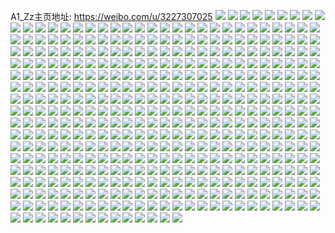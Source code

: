 A1_Zz主页地址: https://weibo.com/u/3227307025 
![](https://wx4.sinaimg.cn/mw2000/c05ccc11ly1h8we641b7kj22c0340e84.jpg) 
![](https://wx4.sinaimg.cn/mw2000/c05ccc11ly1h8we660g8ij22c0340kjm.jpg) 
![](https://wx4.sinaimg.cn/mw2000/c05ccc11ly1h8we61phldj22802yp4qs.jpg) 
![](https://wx4.sinaimg.cn/mw2000/c05ccc11ly1h8we68x5lsj22c02c04qq.jpg) 
![](https://wx4.sinaimg.cn/mw2000/c05ccc11ly1h8we6a6tj5j22c03401ky.jpg) 
![](https://wx4.sinaimg.cn/mw2000/c05ccc11ly1h8we6mgwfsj22c02c0hdt.jpg) 
![](https://wx4.sinaimg.cn/mw2000/c05ccc11ly1h8we67bl9pj22c02c0hdu.jpg) 
![](https://wx4.sinaimg.cn/mw2000/c05ccc11ly1h8we6c8om3j22c0340b2b.jpg) 
![](https://wx4.sinaimg.cn/mw2000/c05ccc11ly1h8we6ee8zqj22c0340qv8.jpg) 
![](https://wx4.sinaimg.cn/mw2000/c05ccc11ly1h8uaglw878j22c02c0e82.jpg) 
![](https://wx4.sinaimg.cn/mw2000/c05ccc11ly1h8qvhum9k0j22c03407j5.jpg) 
![](https://wx4.sinaimg.cn/mw2000/c05ccc11ly1h8qvhwukvzj22452ti4jy.jpg) 
![](https://wx4.sinaimg.cn/mw2000/c05ccc11ly1h8qvhxwklej22c0340kjl.jpg) 
![](https://wx4.sinaimg.cn/mw2000/c05ccc11ly1h8qvhyrzsrj21dq1ub4fm.jpg) 
![](https://wx4.sinaimg.cn/mw2000/c05ccc11ly1h8qvhzu6cbj22c0340kjl.jpg) 
![](https://wx4.sinaimg.cn/mw2000/c05ccc11ly1h8qvi10782j22c03407wh.jpg) 
![](https://wx4.sinaimg.cn/mw2000/c05ccc11ly1h8qvhvux1nj22c0340e82.jpg) 
![](https://wx4.sinaimg.cn/mw2000/c05ccc11ly1h8nfb9nhbmj22c02c07wi.jpg) 
![](https://wx4.sinaimg.cn/mw2000/c05ccc11ly1h8g848x9caj22c03407wi.jpg) 
![](https://wx4.sinaimg.cn/mw2000/c05ccc11ly1h84ypgzqwoj22c0340kjl.jpg) 
![](https://wx4.sinaimg.cn/mw2000/c05ccc11ly1h84ypblil5j22c0340npd.jpg) 
![](https://wx4.sinaimg.cn/mw2000/c05ccc11ly1h84ypchn3vj22c0340x6p.jpg) 
![](https://wx4.sinaimg.cn/mw2000/c05ccc11ly1h84ypexk6mj22c02c04qq.jpg) 
![](https://wx4.sinaimg.cn/mw2000/c05ccc11ly1h84ypg13s8j22c03407wi.jpg) 
![](https://wx4.sinaimg.cn/mw2000/c05ccc11ly1h84ypdsgw4j22c0340u0y.jpg) 
![](https://wx4.sinaimg.cn/mw2000/c05ccc11ly1h84ypjp7iwj22c03404qq.jpg) 
![](https://wx4.sinaimg.cn/mw2000/c05ccc11ly1h84ypkuzydj22c03401ky.jpg) 
![](https://wx4.sinaimg.cn/mw2000/c05ccc11ly1h84ypihbk3j22c0340e83.jpg) 
![](https://wx4.sinaimg.cn/mw2000/c05ccc11ly1h7ww1uyx61j22bz2bzqv6.jpg) 
![](https://wx4.sinaimg.cn/mw2000/c05ccc11ly1h7ww1s1530j22bz2bzhdu.jpg) 
![](https://wx4.sinaimg.cn/mw2000/c05ccc11ly1h7ww1xz3c9j22bs2bskjm.jpg) 
![](https://wx4.sinaimg.cn/mw2000/c05ccc11ly1h7ww1ht2nfj22c03404qr.jpg) 
![](https://wx4.sinaimg.cn/mw2000/c05ccc11ly1h7ww1nw6z5j22bz2bznpe.jpg) 
![](https://wx4.sinaimg.cn/mw2000/c05ccc11ly1h7ww1dpirsj22c0340x6r.jpg) 
![](https://wx4.sinaimg.cn/mw2000/c05ccc11ly1h7wqkhkfr5j22yd2ydkjl.jpg) 
![](https://wx4.sinaimg.cn/mw2000/c05ccc11ly1h7wquencrmj22te2teu0y.jpg) 
![](https://wx4.sinaimg.cn/mw2000/c05ccc11ly1h7tgqqcmo3j227z2nohdv.jpg) 
![](https://wx4.sinaimg.cn/mw2000/c05ccc11ly1h7tgqquuzej20zj16b7um.jpg) 
![](https://wx4.sinaimg.cn/mw2000/c05ccc11ly1h7tgqsgq8lj227y2nknpf.jpg) 
![](https://wx4.sinaimg.cn/mw2000/c05ccc11ly1h7tgqt8esjj20zk135wyz.jpg) 
![](https://wx4.sinaimg.cn/mw2000/c05ccc11ly1h7tgqvn7xzj2280280hdv.jpg) 
![](https://wx4.sinaimg.cn/mw2000/c05ccc11ly1h7tgqwrrmij20y316p173.jpg) 
![](https://wx4.sinaimg.cn/mw2000/c05ccc11ly1h7tgqo2vmnj227z27zu0y.jpg) 
![](https://wx4.sinaimg.cn/mw2000/c05ccc11ly1h7tgqx0mo3j20yv16rqik.jpg) 
![](https://wx4.sinaimg.cn/mw2000/c05ccc11ly1h7tgqy9p3wj227z27zx6q.jpg) 
![](https://wx4.sinaimg.cn/mw2000/c05ccc11ly1h7mb24lu7uj22c02c0npe.jpg) 
![](https://wx4.sinaimg.cn/mw2000/c05ccc11ly1h7j0fue4t8j22c02c0kjm.jpg) 
![](https://wx4.sinaimg.cn/mw2000/c05ccc11ly1h7hkxnaqzfj227z27zu0y.jpg) 
![](https://wx4.sinaimg.cn/mw2000/c05ccc11ly1h7hkxpt1fej227t27t7wh.jpg) 
![](https://wx4.sinaimg.cn/mw2000/c05ccc11ly1h7hkxp1wp1j227z27zqv6.jpg) 
![](https://wx4.sinaimg.cn/mw2000/c05ccc11ly1h7hkxsi0btj227z27ze82.jpg) 
![](https://wx4.sinaimg.cn/mw2000/c05ccc11ly1h7hkxtokm2j221q21qx6p.jpg) 
![](https://wx4.sinaimg.cn/mw2000/c05ccc11ly1h7hkxvq2l7j22802xxe83.jpg) 
![](https://wx4.sinaimg.cn/mw2000/c05ccc11ly1h7hkxl7hscj22802yo4qs.jpg) 
![](https://wx4.sinaimg.cn/mw2000/c05ccc11ly1h7hkxzgs4nj22c02c0hdu.jpg) 
![](https://wx4.sinaimg.cn/mw2000/c05ccc11ly1h7hkxxylx8j2280280qv6.jpg) 
![](https://wx4.sinaimg.cn/mw2000/c05ccc11ly1h787mr62rvj22c02c0npd.jpg) 
![](https://wx4.sinaimg.cn/mw2000/c05ccc11ly1h75169bq66j22c0340kjm.jpg) 
![](https://wx4.sinaimg.cn/mw2000/c05ccc11ly1h7516379evj21yr1yrakp.jpg) 
![](https://wx4.sinaimg.cn/mw2000/c05ccc11ly1h7516b8smhj227z27zhdu.jpg) 
![](https://wx4.sinaimg.cn/mw2000/c05ccc11ly1h75166twi3j227z27ztmu.jpg) 
![](https://wx4.sinaimg.cn/mw2000/c05ccc11ly1h75168352dj21zp1zpu0x.jpg) 
![](https://wx4.sinaimg.cn/mw2000/c05ccc11ly1h7516cdvxcj21qi1qitec.jpg) 
![](https://wx4.sinaimg.cn/mw2000/c05ccc11ly1h73w3b4xifj22a12a1x6p.jpg) 
![](https://wx4.sinaimg.cn/mw2000/c05ccc11ly1h73w3c12akj22c02c01ky.jpg) 
![](https://wx4.sinaimg.cn/mw2000/c05ccc11ly1h73w39ucjpj22c02c0b2a.jpg) 
![](https://wx4.sinaimg.cn/mw2000/c05ccc11ly1h73w3crfkbj21z21z2e74.jpg) 
![](https://wx4.sinaimg.cn/mw2000/c05ccc11ly1h72ota0r7zj20u01sx0x9.jpg) 
![](https://wx4.sinaimg.cn/mw2000/c05ccc11ly1h718ifzgx2j22c02c0npd.jpg) 
![](https://wx4.sinaimg.cn/mw2000/c05ccc11ly1h6yyq2bwuxj22c0340tjp.jpg) 
![](https://wx4.sinaimg.cn/mw2000/c05ccc11ly1h6vvyabwajj22c02c0npd.jpg) 
![](https://wx4.sinaimg.cn/mw2000/c05ccc11ly1h6vvykbldqj22c0340qv5.jpg) 
![](https://wx4.sinaimg.cn/mw2000/c05ccc11ly1h6vvylrf0jj21zq2q8x6q.jpg) 
![](https://wx4.sinaimg.cn/mw2000/c05ccc11ly1h6vvykv02dj21qy1qyjup.jpg) 
![](https://wx4.sinaimg.cn/mw2000/c05ccc11ly1h6vvyav0rxj20zo0zo7c4.jpg) 
![](https://wx4.sinaimg.cn/mw2000/c05ccc11ly1h6vvybhxu9j20zo0zojzj.jpg) 
![](https://wx4.sinaimg.cn/mw2000/c05ccc11ly1h6vvyo7udhj22c0340wtx.jpg) 
![](https://wx4.sinaimg.cn/mw2000/c05ccc11ly1h6vvy9gofgj22c02c0tzl.jpg) 
![](https://wx4.sinaimg.cn/mw2000/c05ccc11ly1h6vvyiiudwj22802yo4qs.jpg) 
![](https://wx4.sinaimg.cn/mw2000/c05ccc11ly1h6vvy8shclj22802yonib.jpg) 
![](https://wx4.sinaimg.cn/mw2000/c05ccc11ly1h6vvydvoigj21kw1kw467.jpg) 
![](https://wx4.sinaimg.cn/mw2000/c05ccc11ly1h6vvypaid6j21kw1kwnpd.jpg) 
![](https://wx4.sinaimg.cn/mw2000/c05ccc11ly1h6vvycdjlrj22c02c0b2a.jpg) 
![](https://wx4.sinaimg.cn/mw2000/c05ccc11ly1h6vvyjg23fj22c02c01ky.jpg) 
![](https://wx4.sinaimg.cn/mw2000/c05ccc11ly1h6vvymsu8wj22c0340hdt.jpg) 
![](https://wx4.sinaimg.cn/mw2000/c05ccc11ly1h6vvyfghq8j22c0340u10.jpg) 
![](https://wx4.sinaimg.cn/mw2000/c05ccc11ly1h6vvyn8loaj22c0340tyd.jpg) 
![](https://wx4.sinaimg.cn/mw2000/c05ccc11ly1h6vvynm71hj22c02c04lb.jpg) 
![](https://wx4.sinaimg.cn/mw2000/c05ccc11ly1h6q5rhkw7oj22c02c0e81.jpg) 
![](https://wx4.sinaimg.cn/mw2000/c05ccc11ly1h6nraddf82j22c02c0e81.jpg) 
![](https://wx4.sinaimg.cn/mw2000/c05ccc11ly1h6nradu5tpj229526y1kx.jpg) 
![](https://wx4.sinaimg.cn/mw2000/c05ccc11ly1h6nraeluwlj22c0340hdt.jpg) 
![](https://wx4.sinaimg.cn/mw2000/c05ccc11ly1h6nracuthoj22c02c0n8a.jpg) 
![](https://wx4.sinaimg.cn/mw2000/c05ccc11ly1h6nraflgrlj22c034010i.jpg) 
![](https://wx4.sinaimg.cn/mw2000/c05ccc11ly1h6nrafx24sj22c0340x11.jpg) 
![](https://wx4.sinaimg.cn/mw2000/c05ccc11ly1h6nragld6lj22c0340187.jpg) 
![](https://wx4.sinaimg.cn/mw2000/c05ccc11ly1h6nrahhjgnj22c03404qq.jpg) 
![](https://wx4.sinaimg.cn/mw2000/c05ccc11ly1h6nrajblkuj22c0340b2b.jpg) 
![](https://wx4.sinaimg.cn/mw2000/c05ccc11ly1h6lh5l8vmqj22c03407wh.jpg) 
![](https://wx4.sinaimg.cn/mw2000/c05ccc11ly1h6lh5q92grj22c03401l2.jpg) 
![](https://wx4.sinaimg.cn/mw2000/c05ccc11ly1h6lh5t3pfqj22c0340npd.jpg) 
![](https://wx4.sinaimg.cn/mw2000/c05ccc11ly1h6lh5ni842j22c0340u11.jpg) 
![](https://wx4.sinaimg.cn/mw2000/c05ccc11ly1h6lh5u461tj22bz2bz1ky.jpg) 
![](https://wx4.sinaimg.cn/mw2000/c05ccc11ly1h6j5lnvcwej22c02c04pe.jpg) 
![](https://wx4.sinaimg.cn/mw2000/c05ccc11ly1h6fbwnxe5fj23402c0kjm.jpg) 
![](https://wx4.sinaimg.cn/mw2000/c05ccc11ly1h6atzmiu3vj22c0340b2a.jpg) 
![](https://wx4.sinaimg.cn/mw2000/c05ccc11ly1h6atzqfiptj22c0340e81.jpg) 
![](https://wx4.sinaimg.cn/mw2000/c05ccc11ly1h6atzsa8h4j22c0340qv5.jpg) 
![](https://wx4.sinaimg.cn/mw2000/c05ccc11ly1h6atzo3tm2j22c0340b2a.jpg) 
![](https://wx4.sinaimg.cn/mw2000/c05ccc11ly1h6atzrfs6dj228r28rkjl.jpg) 
![](https://wx4.sinaimg.cn/mw2000/c05ccc11ly1h6atzpeyn3j22c0340b2a.jpg) 
![](https://wx4.sinaimg.cn/mw2000/c05ccc11ly1h68igk7oddj22c03401kz.jpg) 
![](https://wx4.sinaimg.cn/mw2000/c05ccc11ly1h68igj9andj22802yrkjn.jpg) 
![](https://wx4.sinaimg.cn/mw2000/c05ccc11ly1h68igmgqdrj21r02c0qv5.jpg) 
![](https://wx4.sinaimg.cn/mw2000/c05ccc11ly1h68ign8xv7j21g51xie81.jpg) 
![](https://wx4.sinaimg.cn/mw2000/c05ccc11ly1h68iglolx7j22c0340kjm.jpg) 
![](https://wx4.sinaimg.cn/mw2000/c05ccc11ly1h68iggyr3hj22802ypqv7.jpg) 
![](https://wx4.sinaimg.cn/mw2000/c05ccc11ly1h68igp22skj227z27ztqh.jpg) 
![](https://wx4.sinaimg.cn/mw2000/c05ccc11ly1h68igr44kfj227z280dv6.jpg) 
![](https://wx4.sinaimg.cn/mw2000/c05ccc11ly1h68igeaq7rj22bz2bzx6p.jpg) 
![](https://wx4.sinaimg.cn/mw2000/c05ccc11ly1h68igscms6j22bz2bzu0y.jpg) 
![](https://wx4.sinaimg.cn/mw2000/c05ccc11ly1h68igvpzcuj22bz2bz7wi.jpg) 
![](https://wx4.sinaimg.cn/mw2000/c05ccc11ly1h68igrmfzcj22bz2c4e5l.jpg) 
![](https://wx4.sinaimg.cn/mw2000/c05ccc11ly1h68iguey3hj227z280gyi.jpg) 
![](https://wx4.sinaimg.cn/mw2000/c05ccc11ly1h68iguz25bj20ug0ugtgv.jpg) 
![](https://wx4.sinaimg.cn/mw2000/c05ccc11ly1h61v36up75j21a60raqab.jpg) 
![](https://wx4.sinaimg.cn/mw2000/c05ccc11ly1h5shkw34iij22c03404qr.jpg) 
![](https://wx4.sinaimg.cn/mw2000/c05ccc11ly1h5shkodmlkj21rh2cnhdt.jpg) 
![](https://wx4.sinaimg.cn/mw2000/c05ccc11ly1h5shkpheyqj22ad31t4qr.jpg) 
![](https://wx4.sinaimg.cn/mw2000/c05ccc11ly1h5shkqlie2j20zj1h4ar6.jpg) 
![](https://wx4.sinaimg.cn/mw2000/c05ccc11ly1h5shkqwgwgj20zk1gsqm6.jpg) 
![](https://wx4.sinaimg.cn/mw2000/c05ccc11ly1h5shkqambyj20zn1h9x1a.jpg) 
![](https://wx4.sinaimg.cn/mw2000/c05ccc11ly1h5shkr9ebhj20zm1gwaxm.jpg) 
![](https://wx4.sinaimg.cn/mw2000/c05ccc11ly1h5shkrluoxj20zn1h94p9.jpg) 
![](https://wx4.sinaimg.cn/mw2000/c05ccc11ly1h5shkpzkcgj20zn1gsh5t.jpg) 
![](https://wx4.sinaimg.cn/mw2000/c05ccc11ly1h5shkrxjn5j20tk1827ox.jpg) 
![](https://wx4.sinaimg.cn/mw2000/c05ccc11ly1h5shkshieoj20zm1h21kx.jpg) 
![](https://wx4.sinaimg.cn/mw2000/c05ccc11ly1h5shkt0433j20zn1h91ke.jpg) 
![](https://wx4.sinaimg.cn/mw2000/c05ccc11ly1h5shktl261j22c0340x6p.jpg) 
![](https://wx4.sinaimg.cn/mw2000/c05ccc11ly1h5shkubsfxj22c03407wi.jpg) 
![](https://wx4.sinaimg.cn/mw2000/c05ccc11ly1h5p25or93rj20xc3pcb2a.jpg) 
![](https://wx4.sinaimg.cn/mw2000/c05ccc11ly1h5p25pl9x8j22c02c0u0x.jpg) 
![](https://wx4.sinaimg.cn/mw2000/c05ccc11ly1h5nr8ghgpsj20lo0lo446.jpg) 
![](https://wx4.sinaimg.cn/mw2000/c05ccc11ly1h5gvndsaqcj21yy1yyb29.jpg) 
![](https://wx4.sinaimg.cn/mw2000/c05ccc11ly1h5gvnepnp4j22c02c07wi.jpg) 
![](https://wx4.sinaimg.cn/mw2000/c05ccc11ly1h5gvngjfbfj21uq2gzhdt.jpg) 
![](https://wx4.sinaimg.cn/mw2000/c05ccc11ly1h5gvnd3pvij22c02c0npd.jpg) 
![](https://wx4.sinaimg.cn/mw2000/c05ccc11ly1h5gvnfwk4ej22c02c0x6p.jpg) 
![](https://wx4.sinaimg.cn/mw2000/c05ccc11ly1h5gvnh99ixj21qa1qah4u.jpg) 
![](https://wx4.sinaimg.cn/mw2000/c05ccc11ly1h5gvnc7dgpj22c02c0u0x.jpg) 
![](https://wx4.sinaimg.cn/mw2000/c05ccc11ly1h5gvni25duj22bz2bzkjl.jpg) 
![](https://wx4.sinaimg.cn/mw2000/c05ccc11ly1h5gvnimespj22512517wh.jpg) 
![](https://wx4.sinaimg.cn/mw2000/c05ccc11ly1h5erg7qwdfj22802tk4qr.jpg) 
![](https://wx4.sinaimg.cn/mw2000/c05ccc11ly1h5erg96bjij22c02c0u0x.jpg) 
![](https://wx4.sinaimg.cn/mw2000/c05ccc11ly1h5ergat7o5j221w2qwnpe.jpg) 
![](https://wx4.sinaimg.cn/mw2000/c05ccc11ly1h5ergcoz4dj22802yj4qr.jpg) 
![](https://wx4.sinaimg.cn/mw2000/c05ccc11ly1h5ergeged2j21ap1r0e81.jpg) 
![](https://wx4.sinaimg.cn/mw2000/c05ccc11ly1h5erghuv76j22802v41kz.jpg) 
![](https://wx4.sinaimg.cn/mw2000/c05ccc11ly1h5cehmd2afj227z28ihdu.jpg) 
![](https://wx4.sinaimg.cn/mw2000/c05ccc11ly1h5cehpc9t2j227z27znpe.jpg) 
![](https://wx4.sinaimg.cn/mw2000/c05ccc11ly1h5cehr87koj227z27zu0x.jpg) 
![](https://wx4.sinaimg.cn/mw2000/c05ccc11ly1h5cehtbtf4j21qk1qtkjl.jpg) 
![](https://wx4.sinaimg.cn/mw2000/c05ccc11ly1h5cehk55wgj22bz2bz1kz.jpg) 
![](https://wx4.sinaimg.cn/mw2000/c05ccc11ly1h55gnnx11jj21w42kv7wj.jpg) 
![](https://wx4.sinaimg.cn/mw2000/c05ccc11ly1h55gnszabuj22802zzqv9.jpg) 
![](https://wx4.sinaimg.cn/mw2000/c05ccc11ly1h55gnk5o78j22802yo1l0.jpg) 
![](https://wx4.sinaimg.cn/mw2000/c05ccc11ly1h55gneh70zj20zn1b5kgr.jpg) 
![](https://wx4.sinaimg.cn/mw2000/c05ccc11ly1h55gnpmsjgj22c0340kjn.jpg) 
![](https://wx4.sinaimg.cn/mw2000/c05ccc11ly1h55gngzofcj22722ww1kz.jpg) 
![](https://wx4.sinaimg.cn/mw2000/c05ccc11ly1h55gnmmbixj221z2xu7wj.jpg) 
![](https://wx4.sinaimg.cn/mw2000/c05ccc11ly1h533oe0jczj20zo256npe.jpg) 
![](https://wx4.sinaimg.cn/mw2000/c05ccc11ly1h533ogqnr4j20zo256kjm.jpg) 
![](https://wx4.sinaimg.cn/mw2000/c05ccc11ly1h4zuememh8j22bz2bzhdu.jpg) 
![](https://wx4.sinaimg.cn/mw2000/c05ccc11ly1h4usos8vv1j22c03407wi.jpg) 
![](https://wx4.sinaimg.cn/mw2000/c05ccc11ly1h4usoq4pfij22c02c0hdu.jpg) 
![](https://wx4.sinaimg.cn/mw2000/c05ccc11ly1h4usou9a7tj23402c0npe.jpg) 
![](https://wx4.sinaimg.cn/mw2000/c05ccc11ly1h4usovv44vj22c0340e82.jpg) 
![](https://wx4.sinaimg.cn/mw2000/c05ccc11ly1h4usoyqsy1j22bz2bzx6p.jpg) 
![](https://wx4.sinaimg.cn/mw2000/c05ccc11ly1h4usozmwd8j21yu1yunpd.jpg) 
![](https://wx4.sinaimg.cn/mw2000/c05ccc11ly1h4ttj4qyb2j20sc0sc0yh.jpg) 
![](https://wx4.sinaimg.cn/mw2000/c05ccc11ly1h4ttjebbwvj20zj0zjwsu.jpg) 
![](https://wx4.sinaimg.cn/mw2000/c05ccc11ly1h4o6aie4w8j22bz2bzqv5.jpg) 
![](https://wx4.sinaimg.cn/mw2000/c05ccc11ly1h4o6aj2azrj22bz2bzb29.jpg) 
![](https://wx4.sinaimg.cn/mw2000/c05ccc11ly1h4o6ajz4k8j22bz2bzb2a.jpg) 
![](https://wx4.sinaimg.cn/mw2000/c05ccc11ly1h4o6akk42hj22bz2bznpd.jpg) 
![](https://wx4.sinaimg.cn/mw2000/c05ccc11ly1h4o6al661kj22bz2bznpd.jpg) 
![](https://wx4.sinaimg.cn/mw2000/c05ccc11ly1h4o6alnugbj22bz2bzkjl.jpg) 
![](https://wx4.sinaimg.cn/mw2000/c05ccc11ly1h4o6ahr0unj22bz2bzu0x.jpg) 
![](https://wx4.sinaimg.cn/mw2000/c05ccc11ly1h4o6amln3ej22bz2bzkjm.jpg) 
![](https://wx4.sinaimg.cn/mw2000/c05ccc11ly1h4o6anfp75j22bz2bz1ky.jpg) 
![](https://wx4.sinaimg.cn/mw2000/c05ccc11ly1h4o6aoc0s4j22bz2bznpd.jpg) 
![](https://wx4.sinaimg.cn/mw2000/c05ccc11ly1h4mydie3npj22802yohdv.jpg) 
![](https://wx4.sinaimg.cn/mw2000/c05ccc11ly1h4mydss7qzj22c03407wk.jpg) 
![](https://wx4.sinaimg.cn/mw2000/c05ccc11ly1h4mydc2stoj21cc1t0hdt.jpg) 
![](https://wx4.sinaimg.cn/mw2000/c05ccc11ly1h4mydcohr5j21w12iuqv5.jpg) 
![](https://wx4.sinaimg.cn/mw2000/c05ccc11ly1h4myddjdosj22c0340x6q.jpg) 
![](https://wx4.sinaimg.cn/mw2000/c05ccc11ly1h4mydgmyekj21ql2c7npe.jpg) 
![](https://wx4.sinaimg.cn/mw2000/c05ccc11ly1h4mydm5tt2j223s2t17wi.jpg) 
![](https://wx4.sinaimg.cn/mw2000/c05ccc11ly1h4mydb56yrj22c0340u11.jpg) 
![](https://wx4.sinaimg.cn/mw2000/c05ccc11ly1h4mydl0vikj21nw27vu0x.jpg) 
![](https://wx4.sinaimg.cn/mw2000/c05ccc11ly1h4mydjnwhrj22c0340u0z.jpg) 
![](https://wx4.sinaimg.cn/mw2000/c05ccc11ly1h4mydeyk2qj22c034iqv7.jpg) 
![](https://wx4.sinaimg.cn/mw2000/c05ccc11ly1h4mydud41pj22c03404qr.jpg) 
![](https://wx4.sinaimg.cn/mw2000/c05ccc11ly1h4do0y9emrj22c02c04qq.jpg) 
![](https://wx4.sinaimg.cn/mw2000/c05ccc11ly1h4do16wtehj21x01x0u0x.jpg) 
![](https://wx4.sinaimg.cn/mw2000/c05ccc11ly1h4do1aorzfj22bz2bz4qq.jpg) 
![](https://wx4.sinaimg.cn/mw2000/c05ccc11ly1h4do14ez6jj227z280u0y.jpg) 
![](https://wx4.sinaimg.cn/mw2000/c05ccc11ly1h4do0w92w8j22762764qq.jpg) 
![](https://wx4.sinaimg.cn/mw2000/c05ccc11ly1h4do192gdtj22bz2bz4qq.jpg) 
![](https://wx4.sinaimg.cn/mw2000/c05ccc11ly1h4do11yfxaj23402c0x6q.jpg) 
![](https://wx4.sinaimg.cn/mw2000/c05ccc11ly1h4do12yy2ej22c02c0hdt.jpg) 
![](https://wx4.sinaimg.cn/mw2000/c05ccc11ly1h4do159g5fj227z27z7wi.jpg) 
![](https://wx4.sinaimg.cn/mw2000/c05ccc11ly1h4do10w1kij22bz2w87wi.jpg) 
![](https://wx4.sinaimg.cn/mw2000/c05ccc11ly1h4do0zzki3j23402c0b2c.jpg) 
![](https://wx4.sinaimg.cn/mw2000/c05ccc11ly1h4do164732j2280280b2a.jpg) 
![](https://wx4.sinaimg.cn/mw2000/c05ccc11ly1h4do0xgxq1j21lw256u0x.jpg) 
![](https://wx4.sinaimg.cn/mw2000/c05ccc11ly1h4do19n8cwj22c02c0hdt.jpg) 
![](https://wx4.sinaimg.cn/mw2000/c05ccc11ly1h4do17szfyj22bz2bzkjm.jpg) 
![](https://wx4.sinaimg.cn/mw2000/c05ccc11ly1h4cjn9ducrj22802yonpi.jpg) 
![](https://wx4.sinaimg.cn/mw2000/c05ccc11ly1h4cjn514awj22802yokjo.jpg) 
![](https://wx4.sinaimg.cn/mw2000/c05ccc11ly1h4cjnbrv9xj22c03401kz.jpg) 
![](https://wx4.sinaimg.cn/mw2000/c05ccc11ly1h4cjng2mujj22802zvqv8.jpg) 
![](https://wx4.sinaimg.cn/mw2000/c05ccc11ly1h4cjnhxdjoj21wp2kzhdv.jpg) 
![](https://wx4.sinaimg.cn/mw2000/c05ccc11ly1h4cjnsezxdj21s42gwkjn.jpg) 
![](https://wx4.sinaimg.cn/mw2000/c05ccc11ly1h4cjnl6lxvj228030je85.jpg) 
![](https://wx4.sinaimg.cn/mw2000/c05ccc11ly1h4cjno1dp1j21s52equ0y.jpg) 
![](https://wx4.sinaimg.cn/mw2000/c05ccc11ly1h4cjnq82w8j21wh2kix6q.jpg) 
![](https://wx4.sinaimg.cn/mw2000/c05ccc11ly1h4cjnv3gjhj22802yo1l0.jpg) 
![](https://wx4.sinaimg.cn/mw2000/c05ccc11ly1h4cjnw9hhtj21y52jax6q.jpg) 
![](https://wx4.sinaimg.cn/mw2000/c05ccc11ly1h457vqxxmxj22c02c0hdu.jpg) 
![](https://wx4.sinaimg.cn/mw2000/c05ccc11ly1h457vpf6cij228j28jkjl.jpg) 
![](https://wx4.sinaimg.cn/mw2000/c05ccc11ly1h43birz37sj23gg56okjq.jpg) 
![](https://wx4.sinaimg.cn/mw2000/c05ccc11ly1h43bhnh05jj237f4291l0.jpg) 
![](https://wx4.sinaimg.cn/mw2000/c05ccc11ly1h43bimiyu9j23gg56ohdy.jpg) 
![](https://wx4.sinaimg.cn/mw2000/c05ccc11ly1h43bi87tw9j232a4lfnph.jpg) 
![](https://wx4.sinaimg.cn/mw2000/c05ccc11ly1h43bhq8o8qj23gg56oe88.jpg) 
![](https://wx4.sinaimg.cn/mw2000/c05ccc11ly1h43bhv8egxj23a34x41l3.jpg) 
![](https://wx4.sinaimg.cn/mw2000/c05ccc11ly1h43bif3ahlj23a64x9hdy.jpg) 
![](https://wx4.sinaimg.cn/mw2000/c05ccc11ly1h43bhlpltaj23gg56ob2f.jpg) 
![](https://wx4.sinaimg.cn/mw2000/c05ccc11ly1h43bibl6icj23gg56ob2e.jpg) 
![](https://wx4.sinaimg.cn/mw2000/c05ccc11ly1h43bhyfvmvj23gg56oe88.jpg) 
![](https://wx4.sinaimg.cn/mw2000/c05ccc11ly1h43bi533vfj222o340hdu.jpg) 
![](https://wx4.sinaimg.cn/mw2000/c05ccc11ly1h43biyzlzmj23gg56oe87.jpg) 
![](https://wx4.sinaimg.cn/mw2000/c05ccc11ly1h43bi13cpwj23gg56ou13.jpg) 
![](https://wx4.sinaimg.cn/mw2000/c05ccc11ly1h43bi3urbdj23gg56ou13.jpg) 
![](https://wx4.sinaimg.cn/mw2000/c05ccc11ly1h43bihvgq0j23gg56o1l3.jpg) 
![](https://wx4.sinaimg.cn/mw2000/c05ccc11ly1h40vpwlvjbj22bz2bze81.jpg) 
![](https://wx4.sinaimg.cn/mw2000/c05ccc11ly1h3xaqq3opfj20xc1a87hg.jpg) 
![](https://wx4.sinaimg.cn/mw2000/c05ccc11ly1h3usyzk9zgj21uw18lkjl.jpg) 
![](https://wx4.sinaimg.cn/mw2000/c05ccc11ly1h3usz1vm3cj21z42yoe84.jpg) 
![](https://wx4.sinaimg.cn/mw2000/c05ccc11ly1h3usz6psgoj21z42yo1l0.jpg) 
![](https://wx4.sinaimg.cn/mw2000/c05ccc11ly1h3uszbpxnej22yo4g0hdz.jpg) 
![](https://wx4.sinaimg.cn/mw2000/c05ccc11ly1h3uszebpezj22yo4g0b2e.jpg) 
![](https://wx4.sinaimg.cn/mw2000/c05ccc11ly1h3usz98rktj22yo4g0b2f.jpg) 
![](https://wx4.sinaimg.cn/mw2000/c05ccc11ly1h3uszmav6ij22yo4g0qvb.jpg) 
![](https://wx4.sinaimg.cn/mw2000/c05ccc11ly1h3uszou8cpj22yo4g0npj.jpg) 
![](https://wx4.sinaimg.cn/mw2000/c05ccc11ly1h3uszjsoa5j22yo4g01l4.jpg) 
![](https://wx4.sinaimg.cn/mw2000/c05ccc11ly1h3uszr3omyj22yo4g0qvb.jpg) 
![](https://wx4.sinaimg.cn/mw2000/c05ccc11ly1h3usz3d2zqj21z42yo4qs.jpg) 
![](https://wx4.sinaimg.cn/mw2000/c05ccc11ly1h3usz5husrj233y22oe84.jpg) 
![](https://wx4.sinaimg.cn/mw2000/c05ccc11ly1h3uszgeu0aj22yo4g0x6u.jpg) 
![](https://wx4.sinaimg.cn/mw2000/c05ccc11ly1h3rgjpo8thj23ax4ydx6x.jpg) 
![](https://wx4.sinaimg.cn/mw2000/c05ccc11ly1h3rgjsmmv6j23bh4z7he1.jpg) 
![](https://wx4.sinaimg.cn/mw2000/c05ccc11ly1h3rgjwdfhbj23gg56ob2k.jpg) 
![](https://wx4.sinaimg.cn/mw2000/c05ccc11ly1h3rgk055ytj23gg56ou18.jpg) 
![](https://wx4.sinaimg.cn/mw2000/c05ccc11ly1h3rgk4ar3sj23gg56o1l8.jpg) 
![](https://wx4.sinaimg.cn/mw2000/c05ccc11ly1h3rgk8j85ej23gg56o1l7.jpg) 
![](https://wx4.sinaimg.cn/mw2000/c05ccc11ly1h3rgkbjcs2j22sl46w4qw.jpg) 
![](https://wx4.sinaimg.cn/mw2000/c05ccc11ly1h3rgkeymn8j24yd3axkju.jpg) 
![](https://wx4.sinaimg.cn/mw2000/c05ccc11ly1h3rgkgqx75j222n340hdv.jpg) 
![](https://wx4.sinaimg.cn/mw2000/c05ccc11ly1h3rgkkc4xkj23d651r7wq.jpg) 
![](https://wx4.sinaimg.cn/mw2000/c05ccc11ly1h3rgklfkpij21z4301u0x.jpg) 
![](https://wx4.sinaimg.cn/mw2000/c05ccc11ly1h3rgklyacmj20uk2tv4qp.jpg) 
![](https://wx4.sinaimg.cn/mw2000/c05ccc11ly1h3rgkmj9hvj20uk2tvb29.jpg) 
![](https://wx4.sinaimg.cn/mw2000/c05ccc11ly1h3rgjmbkeoj222n3404qr.jpg) 
![](https://wx4.sinaimg.cn/mw2000/c05ccc11ly1h3rgkpk6v4j24x93a6qvd.jpg) 
![](https://wx4.sinaimg.cn/mw2000/c05ccc11ly1h3rgksrq5wj24z73bh7wr.jpg) 
![](https://wx4.sinaimg.cn/mw2000/c05ccc11ly1h3mw8cht7uj21yl2jrb2b.jpg) 
![](https://wx4.sinaimg.cn/mw2000/c05ccc11ly1h3mw8cu744j20u014dgqy.jpg) 
![](https://wx4.sinaimg.cn/mw2000/c05ccc11ly1h3mw8b8wiqj20tw0uik0x.jpg) 
![](https://wx4.sinaimg.cn/mw2000/c05ccc11ly1h3mw8e7gtnj227z2ub4qs.jpg) 
![](https://wx4.sinaimg.cn/mw2000/c05ccc11ly1h3mw8fq1t9j22802yohdw.jpg) 
![](https://wx4.sinaimg.cn/mw2000/c05ccc11ly1h3mw8kftc3j227y2qwhdv.jpg) 
![](https://wx4.sinaimg.cn/mw2000/c05ccc11ly1h3mw8kr0wcj20u014011j.jpg) 
![](https://wx4.sinaimg.cn/mw2000/c05ccc11ly1h3mw8j9u5zj227z2ncqv7.jpg) 
![](https://wx4.sinaimg.cn/mw2000/c05ccc11ly1h3mw8hgzsij227x2kz7wj.jpg) 
![](https://wx4.sinaimg.cn/mw2000/c05ccc11ly1h3jgcwpy9bj22bz2bzkjl.jpg) 
![](https://wx4.sinaimg.cn/mw2000/c05ccc11ly1h3jgcxv5zqj22c03407wj.jpg) 
![](https://wx4.sinaimg.cn/mw2000/c05ccc11ly1h3jgcyvdk1j22c0340x6q.jpg) 
![](https://wx4.sinaimg.cn/mw2000/c05ccc11ly1h3jgd1fmauj22c0340e82.jpg) 
![](https://wx4.sinaimg.cn/mw2000/c05ccc11ly1h3jgcvyxu6j22c0340hdu.jpg) 
![](https://wx4.sinaimg.cn/mw2000/c05ccc11ly1h3jgd04xc7j22c03404qr.jpg) 
![](https://wx4.sinaimg.cn/mw2000/c05ccc11ly1h3jgd2m8byj22c0340npe.jpg) 
![](https://wx4.sinaimg.cn/mw2000/c05ccc11ly1h3jgd3han5j22bz2bznpd.jpg) 
![](https://wx4.sinaimg.cn/mw2000/c05ccc11ly1h3jgd42s5yj22bz2bzkjl.jpg) 
![](https://wx4.sinaimg.cn/mw2000/c05ccc11ly1h3g7jz9nd8j20u0118wm8.jpg) 
![](https://wx4.sinaimg.cn/mw2000/c05ccc11ly1h3bn3657wlj22c0340x6p.jpg) 
![](https://wx4.sinaimg.cn/mw2000/c05ccc11ly1h3bn34sa0aj22c0340qv5.jpg) 
![](https://wx4.sinaimg.cn/mw2000/c05ccc11ly1h3bn2pcr5qj22bz2bzhdu.jpg) 
![](https://wx4.sinaimg.cn/mw2000/c05ccc11ly1h3bn37lz72j22762xj7wk.jpg) 
![](https://wx4.sinaimg.cn/mw2000/c05ccc11ly1h3bn31m45rj22c0340x6p.jpg) 
![](https://wx4.sinaimg.cn/mw2000/c05ccc11ly1h3bn32nb38j22bz2idnpd.jpg) 
![](https://wx4.sinaimg.cn/mw2000/c05ccc11ly1h3bn2o8ogsj22c02c0npe.jpg) 
![](https://wx4.sinaimg.cn/mw2000/c05ccc11ly1h3bn2x08buj227z27z4qq.jpg) 
![](https://wx4.sinaimg.cn/mw2000/c05ccc11ly1h3bn38l9quj22c02c0b29.jpg) 
![](https://wx4.sinaimg.cn/mw2000/c05ccc11ly1h3bn3a52u2j22qz228qv7.jpg) 
![](https://wx4.sinaimg.cn/mw2000/c05ccc11ly1h3bn3d3kz5j22802yokjn.jpg) 
![](https://wx4.sinaimg.cn/mw2000/c05ccc11ly1h3bn2quppjj21iv4a94qr.jpg) 
![](https://wx4.sinaimg.cn/mw2000/c05ccc11ly1h3bn3epl0qj22c02c04qq.jpg) 
![](https://wx4.sinaimg.cn/mw2000/c05ccc11ly1h3bn40utv2j224o24onpe.jpg) 
![](https://wx4.sinaimg.cn/mw2000/c05ccc11ly1h3bn3z7eo8j2247247npd.jpg) 
![](https://wx4.sinaimg.cn/mw2000/c05ccc11ly1h3bn53zu29j21ny368b2a.jpg) 
![](https://wx4.sinaimg.cn/mw2000/c05ccc11ly1h37onoat9yj22aq2e0kjm.jpg) 
![](https://wx4.sinaimg.cn/mw2000/c05ccc11ly1h37onpmpkqj21s02dc4qp.jpg) 
![](https://wx4.sinaimg.cn/mw2000/c05ccc11ly1h37ons9ncfj22802zfe83.jpg) 
![](https://wx4.sinaimg.cn/mw2000/c05ccc11ly1h37onu8y5uj22c03401kz.jpg) 
![](https://wx4.sinaimg.cn/mw2000/c05ccc11ly1h37onzw641j22c0340b2c.jpg) 
![](https://wx4.sinaimg.cn/mw2000/c05ccc11ly1h37oo4it4xj20zo254dpk.jpg) 
![](https://wx4.sinaimg.cn/mw2000/c05ccc11ly1h37onqbiqsj22c0340e82.jpg) 
![](https://wx4.sinaimg.cn/mw2000/c05ccc11ly1h37onwmp7fj21s0296qq7.jpg) 
![](https://wx4.sinaimg.cn/mw2000/c05ccc11ly1h37oo14lmfj23402c0u0y.jpg) 
![](https://wx4.sinaimg.cn/mw2000/c05ccc11ly1h37onp1vljj21mo33zx6p.jpg) 
![](https://wx4.sinaimg.cn/mw2000/c05ccc11ly1h37onx7l5pj21la21e7wh.jpg) 
![](https://wx4.sinaimg.cn/mw2000/c05ccc11ly1h37onw5105j22c0352hdu.jpg) 
![](https://wx4.sinaimg.cn/mw2000/c05ccc11ly1h37ont7lonj21u12giqv5.jpg) 
![](https://wx4.sinaimg.cn/mw2000/c05ccc11ly1h37onr70bfj22c0340e82.jpg) 
![](https://wx4.sinaimg.cn/mw2000/c05ccc11ly1h2txlma6i4j22c0340b2c.jpg) 
![](https://wx4.sinaimg.cn/mw2000/c05ccc11ly1h2txlkhnk1j22c0340x6q.jpg) 
![](https://wx4.sinaimg.cn/mw2000/c05ccc11ly1h2txlntn0rj22c02c04qq.jpg) 
![](https://wx4.sinaimg.cn/mw2000/c05ccc11ly1h2txlt5linj22c02c04qq.jpg) 
![](https://wx4.sinaimg.cn/mw2000/c05ccc11ly1h2txlqw1s0j22bz2bzqv5.jpg) 
![](https://wx4.sinaimg.cn/mw2000/c05ccc11ly1h2txls2iz2j22c0340e82.jpg) 
![](https://wx4.sinaimg.cn/mw2000/c05ccc11ly1h2txltm671j20ua0uadnt.jpg) 
![](https://wx4.sinaimg.cn/mw2000/c05ccc11ly1h2txloyumlj222q22qu0y.jpg) 
![](https://wx4.sinaimg.cn/mw2000/c05ccc11ly1h2txlq8b2bj227y2567wi.jpg) 
![](https://wx4.sinaimg.cn/mw2000/c05ccc11ly1h2sv7jj164j20ne0yl7cq.jpg) 
![](https://wx4.sinaimg.cn/mw2000/c05ccc11ly1h2sv7kcsblj22c0340x6p.jpg) 
![](https://wx4.sinaimg.cn/mw2000/c05ccc11ly1h2sv7l2mgnj220h2on1kx.jpg) 
![](https://wx4.sinaimg.cn/mw2000/c05ccc11ly1h2ohrg30a9j22bx30w7wj.jpg) 
![](https://wx4.sinaimg.cn/mw2000/c05ccc11ly1h2ohreoymwj224y2q6b2a.jpg) 
![](https://wx4.sinaimg.cn/mw2000/c05ccc11ly1h2ohrdhp5ej22802yox6r.jpg) 
![](https://wx4.sinaimg.cn/mw2000/c05ccc11ly1h2ohrodpduj22c02c01ky.jpg) 
![](https://wx4.sinaimg.cn/mw2000/c05ccc11ly1h2ohrkiwyhj22c02c0b29.jpg) 
![](https://wx4.sinaimg.cn/mw2000/c05ccc11ly1h2ohrmgeaaj22c02c07wh.jpg) 
![](https://wx4.sinaimg.cn/mw2000/c05ccc11ly1h2ohrjqs1vj23402c01kz.jpg) 
![](https://wx4.sinaimg.cn/mw2000/c05ccc11ly1h2ohripb14j22802yob2c.jpg) 
![](https://wx4.sinaimg.cn/mw2000/c05ccc11ly1h2ohrn6ds9j22c02c0kjl.jpg) 
![](https://wx4.sinaimg.cn/mw2000/c05ccc11ly1h2mz388bqcj2228228npd.jpg) 
![](https://wx4.sinaimg.cn/mw2000/c05ccc11ly1h2mz3bxfn6j22c02c0npd.jpg) 
![](https://wx4.sinaimg.cn/mw2000/c05ccc11ly1h2mz3gce0jj22c02c0qv5.jpg) 
![](https://wx4.sinaimg.cn/mw2000/c05ccc11ly1h2jr87w42ij23402c07wj.jpg) 
![](https://wx4.sinaimg.cn/mw2000/c05ccc11ly1h2idw37fa2j21pk1ic181.jpg) 
![](https://wx4.sinaimg.cn/mw2000/c05ccc11ly1h2idw5cv3aj22c02c0npd.jpg) 
![](https://wx4.sinaimg.cn/mw2000/c05ccc11ly1h2idw65mruj22c02c0u0x.jpg) 
![](https://wx4.sinaimg.cn/mw2000/c05ccc11ly1h2idw2fu60j22802yo7wi.jpg) 
![](https://wx4.sinaimg.cn/mw2000/c05ccc11ly1h2idw7e0ykj22802yohdu.jpg) 
![](https://wx4.sinaimg.cn/mw2000/c05ccc11ly1h2idw8ff5hj227z27ze83.jpg) 
![](https://wx4.sinaimg.cn/mw2000/c05ccc11ly1h2idw9hymnj22c0340npe.jpg) 
![](https://wx4.sinaimg.cn/mw2000/c05ccc11ly1h2idwat840j22c0340b2a.jpg) 
![](https://wx4.sinaimg.cn/mw2000/c05ccc11ly1h2am0m4bwtj22802yox6q.jpg) 
![](https://wx4.sinaimg.cn/mw2000/c05ccc11ly1h2am0o2v2gj22802yonpe.jpg) 
![](https://wx4.sinaimg.cn/mw2000/c05ccc11ly1h2am1efbezj21oj37ye82.jpg) 
![](https://wx4.sinaimg.cn/mw2000/c05ccc11ly1h2am0pcbikj227z27z7wi.jpg) 
![](https://wx4.sinaimg.cn/mw2000/c05ccc11ly1h2am0oimoij20u00u0tfh.jpg) 
![](https://wx4.sinaimg.cn/mw2000/c05ccc11ly1h2am0l5880j221p21pkjl.jpg) 
![](https://wx4.sinaimg.cn/mw2000/c05ccc11ly1h2am0pxbq3j21lw256qv5.jpg) 
![](https://wx4.sinaimg.cn/mw2000/c05ccc11ly1h2am0k77ilj21900u0wmp.jpg) 
![](https://wx4.sinaimg.cn/mw2000/c05ccc11ly1h26w2qbbejj20zm225wwu.jpg) 
![](https://wx4.sinaimg.cn/mw2000/c05ccc11ly1h26w2qo1hmj20zn22d7m3.jpg) 
![](https://wx4.sinaimg.cn/mw2000/c05ccc11ly1h25ujtqk3ij22802nyu0y.jpg) 
![](https://wx4.sinaimg.cn/mw2000/c05ccc11ly1h25ujswi2kj21tl2gju0x.jpg) 
![](https://wx4.sinaimg.cn/mw2000/c05ccc11ly1h25ujujn7gj22c0340qv6.jpg) 
![](https://wx4.sinaimg.cn/mw2000/c05ccc11ly1h25uk16gh5j227z2dehdv.jpg) 
![](https://wx4.sinaimg.cn/mw2000/c05ccc11ly1h25ujxprxhj228031enpf.jpg) 
![](https://wx4.sinaimg.cn/mw2000/c05ccc11ly1h25ujwf3igj227z2rs7wj.jpg) 
![](https://wx4.sinaimg.cn/mw2000/c05ccc11ly1h25ujyrqzsj21zm20pe83.jpg) 
![](https://wx4.sinaimg.cn/mw2000/c05ccc11ly1h25ujzxj1vj22802zfe83.jpg) 
![](https://wx4.sinaimg.cn/mw2000/c05ccc11ly1h25ujv7jy4j21zz2094qq.jpg) 
![](https://wx4.sinaimg.cn/mw2000/c05ccc11ly1h25hp3dbhtj20kt0ktgr5.jpg) 
![](https://wx4.sinaimg.cn/mw2000/c05ccc11ly1h25hp2z8ooj220r20r1kx.jpg) 
![](https://wx4.sinaimg.cn/mw2000/c05ccc11ly1h24s236itpj22c0340b2a.jpg) 
![](https://wx4.sinaimg.cn/mw2000/c05ccc11ly1h24s23uwkwj22c035ie81.jpg) 
![](https://wx4.sinaimg.cn/mw2000/c05ccc11ly1h24s1zhas9j22c03401ky.jpg) 
![](https://wx4.sinaimg.cn/mw2000/c05ccc11ly1h24s2hjn7tj22c02c0x6p.jpg) 
![](https://wx4.sinaimg.cn/mw2000/c05ccc11ly1h24s2mer87j22c0340e82.jpg) 
![](https://wx4.sinaimg.cn/mw2000/c05ccc11ly1h24s21k0ymj22c03401ky.jpg) 
![](https://wx4.sinaimg.cn/mw2000/c05ccc11ly1h24s2kuz9nj22c02c0x6p.jpg) 
![](https://wx4.sinaimg.cn/mw2000/c05ccc11ly1h24s1yslgkj20zn1gbk50.jpg) 
![](https://wx4.sinaimg.cn/mw2000/c05ccc11ly1h1qmsven9lj23402c0qv5.jpg) 
![](https://wx4.sinaimg.cn/mw2000/c05ccc11ly1h1qmt4eondj23402c0npd.jpg) 
![](https://wx4.sinaimg.cn/mw2000/c05ccc11ly1h1qmt2l6njj22c02c0hdt.jpg) 
![](https://wx4.sinaimg.cn/mw2000/c05ccc11ly1h1qmtf6giuj227z27zkjn.jpg) 
![](https://wx4.sinaimg.cn/mw2000/c05ccc11ly1h1qmtcx5ukj21vc1vcnpd.jpg) 
![](https://wx4.sinaimg.cn/mw2000/c05ccc11ly1h1qmtgkq6yj22c02c0u0x.jpg) 
![](https://wx4.sinaimg.cn/mw2000/c05ccc11ly1h1qmswr8smj22c02c0b29.jpg) 
![](https://wx4.sinaimg.cn/mw2000/c05ccc11ly1h1qmsygpp8j22c02c0npd.jpg) 
![](https://wx4.sinaimg.cn/mw2000/c05ccc11ly1h1qmtn3k2vj21op37ox6p.jpg) 
![](https://wx4.sinaimg.cn/mw2000/c05ccc11ly1h1qmtj4at4j2271271u0z.jpg) 
![](https://wx4.sinaimg.cn/mw2000/c05ccc11ly1h1qmszroyej22c02c01ky.jpg) 
![](https://wx4.sinaimg.cn/mw2000/c05ccc11ly1h1qmtlxoi1j21op37ohdv.jpg) 
![](https://wx4.sinaimg.cn/mw2000/c05ccc11ly1h1qmtogdc0j22c02c04qr.jpg) 
![](https://wx4.sinaimg.cn/mw2000/c05ccc11ly1h1qmtpl83qj22c02c01ky.jpg) 
![](https://wx4.sinaimg.cn/mw2000/c05ccc11ly1h1qmtra6k1j22bz2bz7wj.jpg) 
![](https://wx4.sinaimg.cn/mw2000/c05ccc11ly1h1luw5u9e4j20zo2564qp.jpg) 
![](https://wx4.sinaimg.cn/mw2000/c05ccc11ly1h1kry44ui4j22c03407wl.jpg) 
![](https://wx4.sinaimg.cn/mw2000/c05ccc11ly1h1kry234noj22c0340npg.jpg) 
![](https://wx4.sinaimg.cn/mw2000/c05ccc11ly1h1kry58ephj21nv1nvx6p.jpg) 
![](https://wx4.sinaimg.cn/mw2000/c05ccc11ly1h1e43g1migj23402c0b2b.jpg) 
![](https://wx4.sinaimg.cn/mw2000/c05ccc11ly1h1e43h14m2j23402c0npd.jpg) 
![](https://wx4.sinaimg.cn/mw2000/c05ccc11ly1h18ed23wv0j228m327b2a.jpg) 
![](https://wx4.sinaimg.cn/mw2000/c05ccc11ly1h12fsezwgmj2222222npd.jpg) 
![](https://wx4.sinaimg.cn/mw2000/c05ccc11ly1h11e5mojubj22bz2bz7wj.jpg) 
![](https://wx4.sinaimg.cn/mw2000/c05ccc11ly1h11e5rm4p3j22c02c0u0x.jpg) 
![](https://wx4.sinaimg.cn/mw2000/c05ccc11ly1h11e5t9j01j22c02c0u0x.jpg) 
![](https://wx4.sinaimg.cn/mw2000/c05ccc11ly1h11e5put54j22c02c01ky.jpg) 
![](https://wx4.sinaimg.cn/mw2000/c05ccc11ly1h11e5qips1j22c02c0u0x.jpg) 
![](https://wx4.sinaimg.cn/mw2000/c05ccc11ly1h11e5sdathj22c02c0kjl.jpg) 
![](https://wx4.sinaimg.cn/mw2000/c05ccc11ly1h11e5oai9uj22c02c0kjm.jpg) 
![](https://wx4.sinaimg.cn/mw2000/c05ccc11ly1h11e5p7nkxj22c02c0x6p.jpg) 
![](https://wx4.sinaimg.cn/mw2000/c05ccc11ly1h11e6a6bhkj22c02c0u0y.jpg) 
![](https://wx4.sinaimg.cn/mw2000/c05ccc11ly1h1032mynwvj22c02c0kjm.jpg) 
![](https://wx4.sinaimg.cn/mw2000/c05ccc11ly1h0uac3gszkj22bz2bzhdt.jpg) 
![](https://wx4.sinaimg.cn/mw2000/c05ccc11ly1h0uac419tsj22bz2bze81.jpg) 
